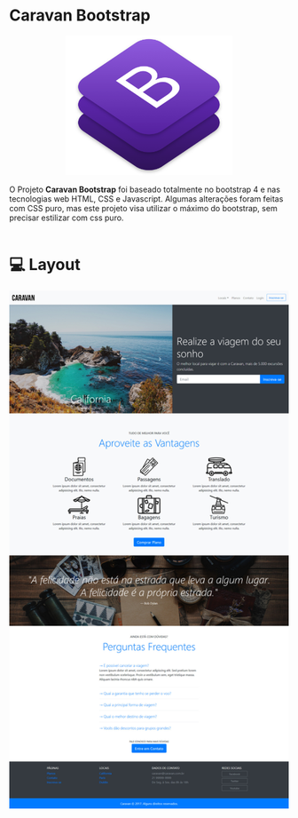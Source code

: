 # Caravan Bootstrap

<p align="center">
    <img src="img/bootstrap.png" width="300px">
</p>

O Projeto <strong>Caravan Bootstrap</strong> foi baseado totalmente no bootstrap 4 e nas tecnologias web HTML, CSS e Javascript. Algumas alterações foram feitas com CSS puro, mas este projeto visa utilizar o máximo do bootstrap, sem precisar estilizar com css puro.
<br>
<br>

# :computer: Layout
![Layout do projeto](img/layout.jpg)
<br>
<br>
